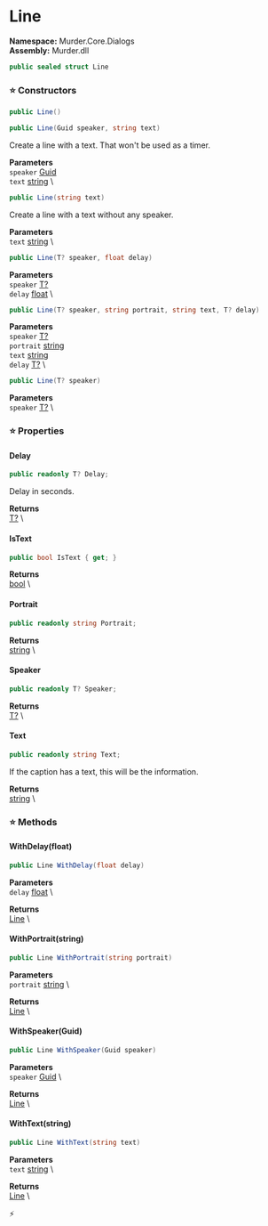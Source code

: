 # Line

**Namespace:** Murder.Core.Dialogs \
**Assembly:** Murder.dll

```csharp
public sealed struct Line
```

### ⭐ Constructors
```csharp
public Line()
```

```csharp
public Line(Guid speaker, string text)
```

Create a line with a text. That won't be used as a timer.

**Parameters** \
`speaker` [Guid](https://learn.microsoft.com/en-us/dotnet/api/System.Guid?view=net-7.0) \
`text` [string](https://learn.microsoft.com/en-us/dotnet/api/System.String?view=net-7.0) \

```csharp
public Line(string text)
```

Create a line with a text without any speaker.

**Parameters** \
`text` [string](https://learn.microsoft.com/en-us/dotnet/api/System.String?view=net-7.0) \

```csharp
public Line(T? speaker, float delay)
```

**Parameters** \
`speaker` [T?](https://learn.microsoft.com/en-us/dotnet/api/System.Nullable-1?view=net-7.0) \
`delay` [float](https://learn.microsoft.com/en-us/dotnet/api/System.Single?view=net-7.0) \

```csharp
public Line(T? speaker, string portrait, string text, T? delay)
```

**Parameters** \
`speaker` [T?](https://learn.microsoft.com/en-us/dotnet/api/System.Nullable-1?view=net-7.0) \
`portrait` [string](https://learn.microsoft.com/en-us/dotnet/api/System.String?view=net-7.0) \
`text` [string](https://learn.microsoft.com/en-us/dotnet/api/System.String?view=net-7.0) \
`delay` [T?](https://learn.microsoft.com/en-us/dotnet/api/System.Nullable-1?view=net-7.0) \

```csharp
public Line(T? speaker)
```

**Parameters** \
`speaker` [T?](https://learn.microsoft.com/en-us/dotnet/api/System.Nullable-1?view=net-7.0) \

### ⭐ Properties
#### Delay
```csharp
public readonly T? Delay;
```

Delay in seconds.

**Returns** \
[T?](https://learn.microsoft.com/en-us/dotnet/api/System.Nullable-1?view=net-7.0) \
#### IsText
```csharp
public bool IsText { get; }
```

**Returns** \
[bool](https://learn.microsoft.com/en-us/dotnet/api/System.Boolean?view=net-7.0) \
#### Portrait
```csharp
public readonly string Portrait;
```

**Returns** \
[string](https://learn.microsoft.com/en-us/dotnet/api/System.String?view=net-7.0) \
#### Speaker
```csharp
public readonly T? Speaker;
```

**Returns** \
[T?](https://learn.microsoft.com/en-us/dotnet/api/System.Nullable-1?view=net-7.0) \
#### Text
```csharp
public readonly string Text;
```

If the caption has a text, this will be the information.

**Returns** \
[string](https://learn.microsoft.com/en-us/dotnet/api/System.String?view=net-7.0) \
### ⭐ Methods
#### WithDelay(float)
```csharp
public Line WithDelay(float delay)
```

**Parameters** \
`delay` [float](https://learn.microsoft.com/en-us/dotnet/api/System.Single?view=net-7.0) \

**Returns** \
[Line](/Murder/Core/Dialogs/Line.html) \

#### WithPortrait(string)
```csharp
public Line WithPortrait(string portrait)
```

**Parameters** \
`portrait` [string](https://learn.microsoft.com/en-us/dotnet/api/System.String?view=net-7.0) \

**Returns** \
[Line](/Murder/Core/Dialogs/Line.html) \

#### WithSpeaker(Guid)
```csharp
public Line WithSpeaker(Guid speaker)
```

**Parameters** \
`speaker` [Guid](https://learn.microsoft.com/en-us/dotnet/api/System.Guid?view=net-7.0) \

**Returns** \
[Line](/Murder/Core/Dialogs/Line.html) \

#### WithText(string)
```csharp
public Line WithText(string text)
```

**Parameters** \
`text` [string](https://learn.microsoft.com/en-us/dotnet/api/System.String?view=net-7.0) \

**Returns** \
[Line](/Murder/Core/Dialogs/Line.html) \



⚡